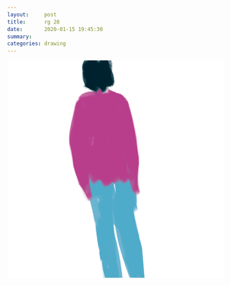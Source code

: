 ```yaml
---
layout:     post
title:      rg 28
date:       2020-01-15 19:45:30
summary:    
categories: drawing
---
```

![rg 28](/images/diary/rg-28.png ".")
